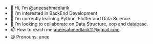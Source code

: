 - 👋 Hi, I’m @aneesahmedlarik
- 👀 I’m interested in BackEnd Development 
- 🌱 I’m currently learning Python, Flutter and Data Science.
- 💞️ I’m looking to collaborate on Data Structure, oop and database.
- 📫 How to reach me aneesahmedlarik11@gmail.com
- 😄 Pronouns: anee

<!---
aneesahmedlarik/aneesahmedlarik is a ✨ special ✨ repository because its `README.md` (this file) appears on your GitHub profile.
You can click the Preview link to take a look at your changes.
--->
